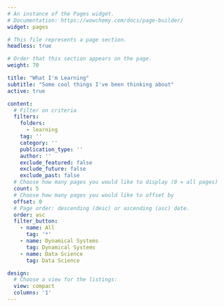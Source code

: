 ```yaml
---
# An instance of the Pages widget.
# Documentation: https://wowchemy.com/docs/page-builder/
widget: pages

# This file represents a page section.
headless: true

# Order that this section appears on the page.
weight: 70

title: "What I'm Learning"
subtitle: "Some cool things I've been thinking about"
active: true

content:
  # Filter on criteria
  filters:
    folders:
      - learning
    tag: ''
    category: ''
    publication_type: ''
    author: ''
    exclude_featured: false
    exclude_future: false
    exclude_past: false
  # Choose how many pages you would like to display (0 = all pages)
  count: 5
  # Choose how many pages you would like to offset by
  offset: 0
  # Page order: descending (desc) or ascending (asc) date.
  order: asc
  filter_button:
    - name: All
      tag: '*'
    - name: Dynamical Systems
      tag: Dynamical Systems
    - name: Data Science
      tag: Data Science

design:
  # Choose a view for the listings:
  view: compact
  columns: '1'
---
```

